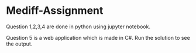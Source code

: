 # Mediff-Assignment
Question 1,2,3,4 are done in python using jupyter notebook.

Question 5 is a web application which is made in C#. Run the solution to see the output.
